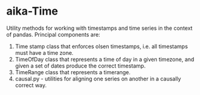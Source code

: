 # aika-Time

Utility methods for working with timestamps and time series in the context of pandas. Principal components are:

1. Time stamp class that enforces olsen timestamps, i.e. all timestamps must have a time zone.
2. TimeOfDay class that represents a time of day in a given timezone, and given a 
set of dates produce the correct timestamp.
3. TimeRange class that represents a timerange.
4. causal.py - utilities for aligning one series on another in a causally correct way.

